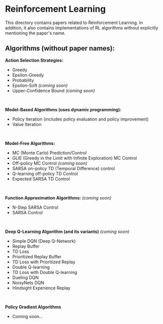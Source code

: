 # Reinforcement Learning

This directory contains papers related to Reinforcement Learning. In addition, it also contains implementations of RL algorithms without explicitly mentioning the paper's name.

## Algorithms (without paper names):

**Action Selection Strategies:**
- Greedy
- Epsilon-Greedy
- Probability
- Epsilon-Soft *(coming soon)*
- Upper-Confidence Bound *(coming soon)*

<br>

**Model-Based Algorithms (uses dynamic programming):**
- Policy Iteration (includes policy evaluation and policy improvement)
- Value Iteration

<br>

**Model-Free Algorithms:** 
- MC (Monte Carlo) Prediction/Control
- GLIE (Greedy in the Limit with Infinite Exploration) MC Control
- Off-policy MC Control *(coming soon)*
- SARSA on-policy TD (Temporal Difference) control
- Q-learning off-policy TD Control
- Expected SARSA TD Control

<br>

**Function Approximation Algorithms:** *(coming soon)*
- N-Step SARSA Control
- SARSA Control

<br>

**Deep Q-Learning Algorithm (and its variants)** *(coming soon)*
- Simple DQN (Deep Q-Network)
- Replay Buffer
- TD Loss
- Prioritized Replay Buffer
- TD Loss with Prioritized Replay
- Double Q-learning
- TD Loss with Double Q-learning
- Dueling DQN
- NoisyNets DQN
- Hindsight Experience Replay

<br>

**Policy Gradient Algorithms**

- Coming soon...